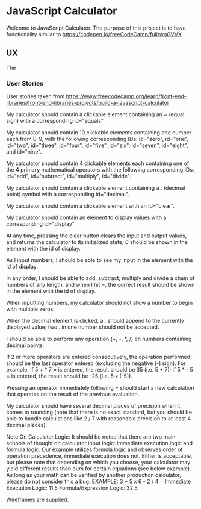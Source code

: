 # JavaScript Calculator

Welcome to JavaScript Calculator.  The purpose of this project is to have functionality similar to
https://codepen.io/freeCodeCamp/full/wgGVVX

## UX

The 

### User Stories

User stories taken from https://www.freecodecamp.org/learn/front-end-libraries/front-end-libraries-projects/build-a-javascript-calculator

My calculator should contain a clickable element containing an = (equal sign) with a corresponding id="equals".

My calculator should contain 10 clickable elements containing one number each from 0-9, with the following
corresponding IDs: id="zero", id="one", id="two", id="three", id="four", id="five", id="six", id="seven", id="eight", and id="nine".

My calculator should contain 4 clickable elements each containing one of the 4 primary
mathematical operators with the following corresponding IDs: id="add", id="subtract", id="multiply", id="divide".

My calculator should contain a clickable element containing a . (decimal point) symbol with a corresponding id="decimal".

My calculator should contain a clickable element with an id="clear".

My calculator should contain an element to display values with a corresponding id="display".

At any time, pressing the clear button clears the input and output values,
and returns the calculator to its initialized state; 0 should be shown in the element with the id of display.

As I input numbers, I should be able to see my input in the element with the id of display.

In any order, I should be able to add, subtract, 
multiply and divide a chain of numbers of any length, and when I hit =, the correct result should be shown in the element with the id of display.

When inputting numbers, my calculator should not allow a number to begin with multiple zeros.

When the decimal element is clicked, a . should append to the currently displayed value; two . in one number should not be accepted.

I should be able to perform any operation (+, -, *, /) on numbers containing decimal points.

If 2 or more operators are entered consecutively, the operation performed should be the last operator entered (excluding the negative (-) sign).
For example, if 5 + * 7 = is entered, the result should be 35 (i.e. 5 * 7); if 5 * - 5 = is entered, the result should be -25 (i.e. 5 x (-5)).

Pressing an operator immediately following = should start a new calculation that operates on the result of the previous evaluation.

My calculator should have several decimal places of precision when it comes to rounding (note that there is no exact standard,
but you should be able to handle calculations like 2 / 7 with reasonable precision to at least 4 decimal places).

Note On Calculator Logic: It should be noted that there are two main schools of thought on calculator input logic: immediate execution logic and formula logic. Our example utilizes formula logic and observes order of operation precedence, immediate execution does not. Either is acceptable, but please note that depending on which you choose, your calculator may yield different results than ours for certain equations (see below example). As long as your math can be verified by another production calculator, please do not consider this a bug.
EXAMPLE: 3 + 5 x 6 - 2 / 4 =
Immediate Execution Logic: 11.5
Formula/Expression Logic: 32.5

[Wireframes](wireframes/wireframe-js-calculator.png) are supplied.










